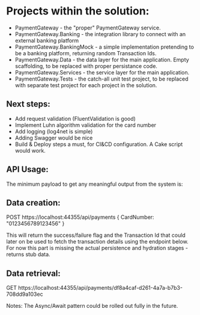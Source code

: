 # Projects within the solution:
* PaymentGateway - the "proper" PaymentGateway service.
* PaymentGateway.Banking - the integration library to connect with an external banking platform
* PaymentGateway.BankingMock - a simple implementation pretending to be a banking platform, returning random Transaction Ids.
* PaymentGateway.Data - the data layer for the main application. Empty scaffolding, to be replaced with proper persistance code.
* PaymentGateway.Services - the service layer for the main application.
* PaymentGateway.Tests - the catch-all unit test project, to be replaced with separate test project for each project in the solution.

## Next steps:
* Add request validation (FluentValidation is good)
* Implement Luhn algorithm validation for the card number
* Add logging (log4net is simple)
* Adding Swagger would be nice
* Build & Deploy steps a must, for CI&CD configuration. A Cake script would work.

## API Usage:

The minimum payload to get any meaningful output from the system is:

## Data creation:
POST https://localhost:44355/api/payments 
{
	CardNumber: "0123456789123456"
}

This will return the success/failure flag and the Transaction Id that could later on be used to fetch the transaction details using the endpoint below.
For now this part is missing the actual persistence and hydration stages - returns stub data.

## Data retrieval:
GET https://localhost:44355/api/payments/df8a4caf-d261-4a7a-b7b3-708dd9a103ec

Notes: The Async/Await pattern could be rolled out fully in the future.
